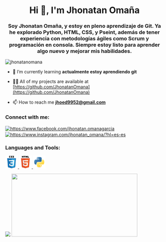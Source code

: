 <h1 align="center">Hi 👋, I'm Jhonatan Omaña</h1>
<h3 align="center">Soy Jhonatan Omaña, y estoy en pleno aprendizaje de Git. Ya he explorado Python, HTML, CSS, y Pseint, además de tener experiencia con metodologías ágiles como Scrum y programación en consola. Siempre estoy listo para aprender algo nuevo y mejorar mis habilidades.</h3>

<p align="left"> <img src="https://komarev.com/ghpvc/?username=jhonatanomana&label=Profile%20views&color=0e75b6&style=flat" alt="jhonatanomana" /> </p>

- 🌱 I’m currently learning **actualmente estoy aprendiendo git**

- 👨‍💻 All of my projects are available at [https://github.com/JhonatanOmana](https://github.com/JhonatanOmana)

- 📫 How to reach me **jhoed9952@gmail.com**

<h3 align="left">Connect with me:</h3>
<p align="left">
<a href="https://fb.com/https://www.facebook.com/jhonatan.omanagarcia" target="blank"><img align="center" src="https://raw.githubusercontent.com/rahuldkjain/github-profile-readme-generator/master/src/images/icons/Social/facebook.svg" alt="https://www.facebook.com/jhonatan.omanagarcia" height="30" width="40" /></a>
<a href="https://instagram.com/https://www.instagram.com/jhonatan_omana/?hl=es-es" target="blank"><img align="center" src="https://raw.githubusercontent.com/rahuldkjain/github-profile-readme-generator/master/src/images/icons/Social/instagram.svg" alt="https://www.instagram.com/jhonatan_omana/?hl=es-es" height="30" width="40" /></a>
</p>

<h3 align="left">Languages and Tools:</h3>
<p align="left"> <a href="https://www.w3schools.com/css/" target="_blank" rel="noreferrer"> <img src="https://raw.githubusercontent.com/devicons/devicon/master/icons/css3/css3-original-wordmark.svg" alt="css3" width="40" height="40"/> </a> <a href="https://www.w3.org/html/" target="_blank" rel="noreferrer"> <img src="https://raw.githubusercontent.com/devicons/devicon/master/icons/html5/html5-original-wordmark.svg" alt="html5" width="40" height="40"/> </a> <a href="https://www.python.org" target="_blank" rel="noreferrer"> <img src="https://raw.githubusercontent.com/devicons/devicon/master/icons/python/python-original.svg" alt="python" width="40" height="40"/> </a> </p>
<picture>
  <source
    srcset="https://github-readme-stats.vercel.app/api?username=JhonatanOmana&show_icons=true&theme=radical"
    media="(prefers-color-scheme: dark)"
  />
  <source
    srcset="https://github-readme-stats.vercel.app/api?username=JhonatanOmana&show_icons=true"
    media="(prefers-color-dark: ), (prefers-color-scheme: no-preference)"
  />
  <img   src="https://github-readme-stats.vercel.app/api?username=JhonatanOmana&show_icons=true" />
</picture>
   <img width="400" height="200" src="https://github-readme-stats.vercel.app/api/top-langs/?username=JhonatanOmana&size_weight=0.0005&count_weight=0.3&layout=compact&theme=radical">
   <br>
   <img src="https://komarev.com/ghpvc/?username=JhonatanOmana&style=for-the-badge&color=blueviolet" alt=""/>
</div>

